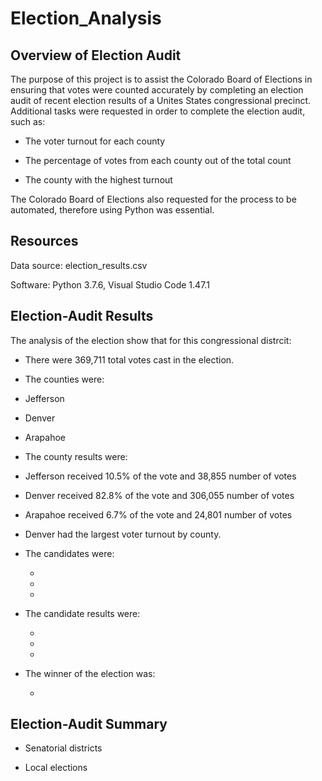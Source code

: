 # Election_Analysis

## Overview of Election Audit

The purpose of this project is to assist the Colorado Board of Elections in ensuring that votes were counted accurately by completing an election audit of recent election results of a Unites States congressional precinct. Additional tasks were requested in order to complete the election audit, such as:

- The voter turnout for each county

- The percentage of votes from each county out of the total count

- The county with the highest turnout

The Colorado Board of Elections also requested for the process to be automated, therefore using Python was essential. 

## Resources

Data source: election_results.csv

Software: Python 3.7.6, Visual Studio Code 1.47.1

## Election-Audit Results

The analysis of the election show that for this congressional distrcit: 

- There were 369,711 total votes cast in the election.

* The counties were:

 * Jefferson
  
 * Denver
  
 * Arapahoe

* The county results were:

 * Jefferson received 10.5% of the vote and 38,855 number of votes
 
 * Denver received 82.8% of the vote and 306,055 number of votes

 * Arapahoe received 6.7% of the vote and 24,801 number of votes
 
- Denver had the largest voter turnout by county.

* The candidates were:

  * 
 
  * 
 
  * 

* The candidate results were:

  * 
 
  * 
 
  * 
 
* The winner of the election was:

  * 

## Election-Audit Summary

- Senatorial districts

- Local elections
